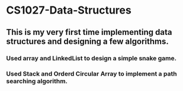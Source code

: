 # CS1027-Data-Structures
## This is my very first time implementing data structures and designing a few algorithms.
### Used array and LinkedList to design a simple snake game.
### Used Stack and Orderd Circular Array to implement a path searching algorithm.
